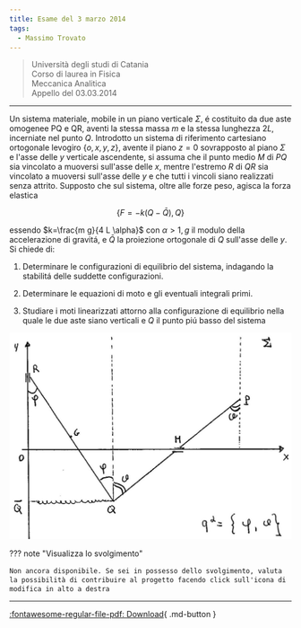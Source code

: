 ```yaml
---
title: Esame del 3 marzo 2014
tags:
  - Massimo Trovato
---
```


> Università degli studi di Catania<br> Corso di laurea in Fisica<br> Meccanica Analitica<br> Appello del 03.03.2014

---

Un sistema materiale, mobile in un piano verticale $\Sigma$, é
costituito da due aste omogenee $\mathrm{PQ}$ e $\mathrm{QR}$, aventi la
stessa massa $m$ e la stessa lunghezza $2 L$, incerniate nel punto $Q$.
Introdotto un sistema di riferimento cartesiano ortogonale levogiro
$\{o, x, y, z\}$, avente il piano $z=0$ sovrapposto al piano $\Sigma$ e
l'asse delle $y$ verticale ascendente, si assuma che il punto medio $M$
di $P Q$ sia vincolato a muoversi sull'asse delle $x$, mentre l'estremo
$R$ di $Q R$ sia vincolato a muoversi sull'asse delle $y$ e che tutti i
vincoli siano realizzati senza attrito. Supposto che sul sistema, oltre
alle forze peso, agisca la forza elastica

$$\{F=-k(Q-\bar{Q}), Q\}$$

essendo $k=\frac{m g}{4 L \alpha}$ con $\alpha>1, g$ il modulo della
accelerazione di gravitá, e $\bar{Q}$ la proiezione ortogonale di $Q$
sull'asse delle $y$. Si chiede di:

1.  Determinare le configurazioni di equilibrio del sistema, indagando
    la stabilitá delle suddette configurazioni.

2.  Determinare le equazioni di moto e gli eventuali integrali primi.

3.  Studiare i moti linearizzati attorno alla configurazione di
    equilibrio nella quale le due aste siano verticali e $Q$ il punto
    piú basso del sistema

![image](images/2023_04_03_c2b519dab57738b76b16g-15.jpg)

??? note "Visualizza lo svolgimento"
    
    Non ancora disponibile. Se sei in possesso dello svolgimento, valuta la possibilità di contribuire al progetto facendo click sull'icona di modifica in alto a destra

---

[:fontawesome-regular-file-pdf: Download](pdf/2014-2016-t.pdf){ .md-button }